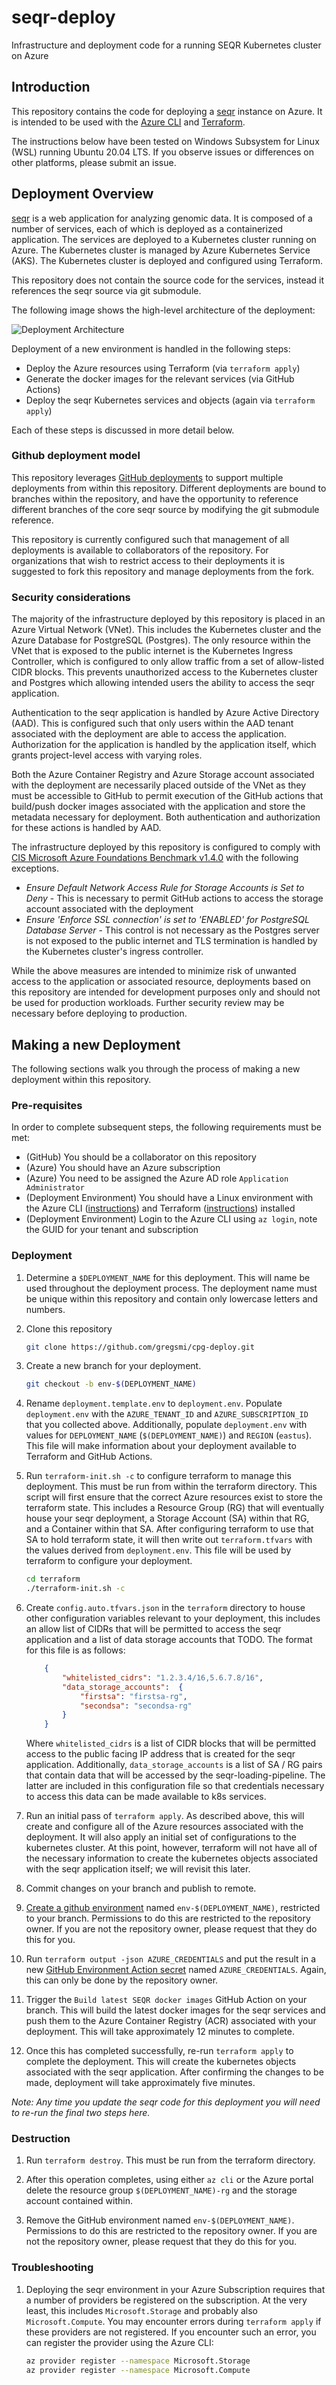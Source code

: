 # seqr-deploy

Infrastructure and deployment code for a running SEQR Kubernetes cluster on Azure

## Introduction

This repository contains the code for deploying a [seqr](https://seqr.broadinstitute.org) instance on Azure. It is intended to be used with the [Azure CLI](https://docs.microsoft.com/en-us/cli/azure/install-azure-cli?view=azure-cli-latest) and [Terraform](https://www.terraform.io/).

The instructions below have been tested on Windows Subsystem for Linux (WSL) running Ubuntu 20.04 LTS. If you observe issues or differences on other platforms, please submit an issue.

## Deployment Overview

[seqr](https://seqr.broadinstitute.org/) is a web application for analyzing genomic data. It is composed of a number of services, each of which is deployed as a containerized application. The services are deployed to a Kubernetes cluster running on Azure. The Kubernetes cluster is managed by Azure Kubernetes Service (AKS). The Kubernetes cluster is deployed and configured using Terraform.

This repository does not contain the source code for the services, instead it references the seqr source via git submodule.

The following image shows the high-level architecture of the deployment:

![Deployment Architecture](./docs/seqr-azure-diagram.png)

Deployment of a new environment is handled in the following steps:

- Deploy the Azure resources using Terraform (via `terraform apply`)
- Generate the docker images for the relevant services (via GitHub Actions)
- Deploy the seqr Kubernetes services and objects (again via `terraform apply`)

Each of these steps is discussed in more detail below.

### Github deployment model

This repository leverages [GitHub deployments](https://docs.github.com/en/actions/deployment/about-deployments) to support multiple deployments from within this repository. Different deployments are bound to branches within the repository, and have the opportunity to reference different branches of the core seqr source by modifying the git submodule reference.

This repository is currently configured such that management of all deployments is available to collaborators of the repository. For organizations that wish to restrict access to their deployments it is suggested to fork this repository and manage deployments from the fork.

### Security considerations

The majority of the infrastructure deployed by this repository is placed in an Azure Virtual Network (VNet). This includes the Kubernetes cluster and the Azure Database for PostgreSQL (Postgres). The only resource within the VNet that is exposed to the public internet is the Kubernetes Ingress Controller, which is configured to only allow traffic from a set of allow-listed CIDR blocks. This prevents unauthorized access to the Kubernetes cluster and Postgres which allowing intended users the ability to access the seqr application.

Authentication to the seqr application is handled by Azure Active Directory (AAD). This is configured such that only users within the AAD tenant associated with the deployment are able to access the application. Authorization for the application is handled by the application itself, which grants project-level access with varying roles.

Both the Azure Container Registry and Azure Storage account associated with the deployment are necessarily placed outside of the VNet as they must be accessible to GitHub to permit execution of the GitHub actions that build/push docker images associated with the application and store the metadata necessary for deployment. Both authentication and authorization for these actions is handled by AAD.

The infrastructure deployed by this repository is configured to comply with [CIS Microsoft Azure Foundations Benchmark v1.4.0](https://learn.microsoft.com/en-us/azure/governance/policy/samples/cis-azure-1-4-0) with the following exceptions.

- *Ensure Default Network Access Rule for Storage Accounts is Set to Deny* - This is necessary to permit GitHub actions to access the storage account associated with the deployment
- *Ensure 'Enforce SSL connection' is set to 'ENABLED' for PostgreSQL Database Server* - This control is not necessary as the Postgres server is not exposed to the public internet and TLS termination is handled by the Kubernetes cluster's ingress controller.

While the above measures are intended to minimize risk of unwanted access to the application or associated resource, deployments based on this repository are intended for development purposes only and should not be used for production workloads. Further security review may be necessary before deploying to production.

## Making a new Deployment

The following sections walk you through the process of making a new deployment within this repository.

### Pre-requisites

In order to complete subsequent steps, the following requirements must be met:

- (GitHub) You should be a collaborator on this repository
- (Azure) You should have an Azure subscription
- (Azure) You need to be assigned the Azure AD role `Application Administrator`
- (Deployment Environment) You should have a Linux environment with the Azure CLI ([instructions](https://learn.microsoft.com/en-us/cli/azure/install-azure-cli-linux?pivots=apt)) and Terraform ([instructions](https://developer.hashicorp.com/terraform/tutorials/aws-get-started/install-cli)) installed
- (Deployment Environment) Login to the Azure CLI using `az login`, note the GUID for your tenant and subscription

### Deployment

1. Determine a `$DEPLOYMENT_NAME` for this deployment. This will name be used throughout the deployment process. The deployment name must be unique within this repository and contain only lowercase letters and numbers.

1. Clone this repository

    ```bash
    git clone https://github.com/gregsmi/cpg-deploy.git
    ```

1. Create a new branch for your deployment.

    ```bash
    git checkout -b env-$(DEPLOYMENT_NAME)
    ```

1. Rename `deployment.template.env` to `deployment.env`. Populate `deployment.env` with the `AZURE_TENANT_ID` and `AZURE_SUBSCRIPTION_ID` that you collected above. Additionally, populate `deployment.env` with values for `DEPLOYMENT_NAME` (`$(DEPLOYMENT_NAME)`) and `REGION` (`eastus`). This file will make information about your deployment available to Terraform and GitHub Actions.

1. Run `terraform-init.sh -c` to configure terraform to manage this deployment. This must be run from within the terraform directory. This script will first ensure that the correct Azure resources exist to store the terraform state. This includes a Resource Group (RG) that will eventually house your seqr deployment, a Storage Account (SA) within that RG, and a Container within that SA. After configuring terraform to use that SA to hold terraform state, it will then write out `terraform.tfvars` with the values derived from `deployment.env`. This file will be used by terraform to configure your deployment.

    ```bash
    cd terraform
    ./terraform-init.sh -c
    ```

1. Create `config.auto.tfvars.json` in the `terraform` directory to house other configuration variables relevant to your deployment, this includes an allow list of CIDRs that will be permitted to access the seqr application and a list of data storage accounts that TODO. The format for this file is as follows:

    ```json
        {
            "whitelisted_cidrs": "1.2.3.4/16,5.6.7.8/16",
            "data_storage_accounts":  { 
                "firstsa": "firstsa-rg",
                "secondsa": "secondsa-rg"
            }
        }    
    ```

    Where `whitelisted_cidrs` is a list of CIDR blocks that will be permitted access to the public facing IP address that is created for the seqr application. Additionally, `data_storage_accounts` is a list of SA / RG pairs that contain data that will be accessed by the seqr-loading-pipeline. The latter are included in this configuration file so that credentials necessary to access this data can be made available to k8s services.

1. Run an initial pass of `terraform apply`. As described above, this will create and configure all of the Azure resources associated with the deployment. It will also apply an initial set of configurations to the kubernetes cluster. At this point, however, terraform will not have all of the necessary information to create the kubernetes objects associated with the seqr application itself; we will revisit this later.

1. Commit changes on your branch and publish to remote.

1. [Create a github environment](https://docs.github.com/en/actions/deployment/targeting-different-environments/using-environments-for-deployment#creating-an-environment) named `env-$(DEPLOYMENT_NAME)`, restricted to your branch. Permissions to do this are restricted to the repository owner. If you are not the repository owner, please request that they do this for you.

1. Run `terraform output -json AZURE_CREDENTIALS` and put the result in a new [GitHub Environment Action secret](https://docs.github.com/en/actions/security-guides/encrypted-secrets#creating-encrypted-secrets-for-a-repository) named `AZURE_CREDENTIALS`. Again, this can only be done by the repository owner.

1. Trigger the `Build latest SEQR docker images` GitHub Action on your branch. This will build the latest docker images for the seqr services and push them to the Azure Container Registry (ACR) associated with your deployment. This will take approximately 12 minutes to complete.

1. Once this has completed successfully, re-run `terraform apply` to complete the deployment. This will create the kubernetes objects associated with the seqr application. After confirming the changes to be made, deployment will take approximately five minutes.

*Note: Any time you update the seqr code for this deployment you will need to re-run the final two steps here.*  


### Destruction

1. Run `terraform destroy`. This must be run from the terraform directory. 

1. After this operation completes, using either `az cli` or the Azure portal delete the resource group `$(DEPLOYMENT_NAME)-rg` and the storage account contained within.

1. Remove the GitHub environment named `env-$(DEPLOYMENT_NAME)`. Permissions to do this are restricted to the repository owner. If you are not the repository owner, please request that they do this for you.
     
### Troubleshooting

1. Deploying the seqr environment in your Azure Subscription requires that a number of providers be registered on the subscription. At the very least, this includes `Microsoft.Storage` and probably also `Microsoft.Compute`. You may encounter errors during `terraform apply` if these providers are not registered. If you encounter such an error, you can register the provider using the Azure CLI:

    ```bash
    az provider register --namespace Microsoft.Storage
    az provider register --namespace Microsoft.Compute
    ```
